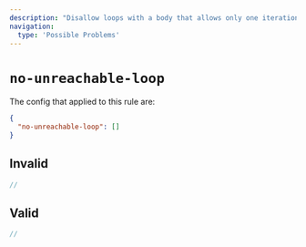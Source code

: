 ```yaml
---
description: "Disallow loops with a body that allows only one iteration"
navigation:
  type: 'Possible Problems'
---
```


# `no-unreachable-loop`

The config that applied to this rule are:

```json
{
  "no-unreachable-loop": []
}
```

## Invalid

```js invalid
//
```

## Valid

```js valid
//
```
  